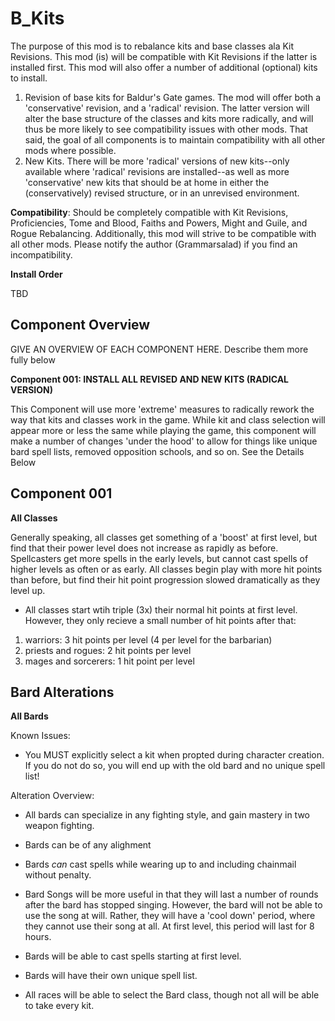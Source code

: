 # B_Kits

The purpose of this mod is to rebalance kits and base classes ala Kit Revisions.  This mod (is) will be compatible with Kit Revisions if the latter is installed first.  This mod will also offer a number of additional (optional) kits to install.  

1. Revision of base kits for Baldur's Gate games.  The mod will offer both a 'conservative' revision, and a 'radical' revision.  The latter version will alter the base structure of the classes and kits more radically, and will thus be more likely to see compatibility issues with other mods.  That said, the goal of all components is to maintain compatibility with all other mods where possible.   
2. New Kits.  There will be more 'radical' versions of new kits--only available where 'radical' revisions are installed--as well as more 'conservative' new kits that should be at home in either the (conservatively) revised structure, or in an unrevised environment.  

**Compatibility**: Should be completely compatible with Kit Revisions, Proficiencies, Tome and Blood, Faiths and Powers, Might and Guile, and Rogue Rebalancing.  Additionally, this mod will strive to be compatible with all other mods.  Please notify the author (Grammarsalad) if you find an incompatibility.  

**Install Order**

TBD

## Component Overview

GIVE AN OVERVIEW OF EACH COMPONENT HERE.  Describe them more fully below

**Component 001: INSTALL ALL REVISED AND NEW KITS (RADICAL VERSION)**

This Component will use more 'extreme' measures to radically rework the way that kits and classes work in the game.  While kit and class selection will appear more or less the same while playing the game, this component will make a number of changes 'under the hood' to allow for things like unique bard spell lists, removed opposition schools, and so on.  See the Details Below

## Component 001

**All Classes** 

Generally speaking, all classes get something of a 'boost' at first level, but find that their power level does not increase as rapidly as before.  Spellcasters get more spells in the early levels, but cannot cast spells of higher levels as often or as early.  All classes begin play with more hit points than before, but find their hit point progression slowed dramatically as they level up.  

-  All classes start wtih triple (3x) their normal hit points at first level.  However, they only recieve a small number of hit points after that:
1. warriors: 3 hit points per level (4 per level for the barbarian)
2. priests and rogues: 2 hit points per level
3. mages and sorcerers: 1 hit point per level

## Bard Alterations

**All Bards**

Known Issues:

- You MUST explicitly select a kit when propted during character creation.  If you do not do so, you will end up with the old bard and no unique spell list!

Alteration Overview:

- All bards can specialize in any fighting style, and gain mastery in two weapon fighting.  

- Bards can be of any alighment

- Bards *can* cast spells while wearing up to and including chainmail without penalty.

- Bard Songs will be more useful in that they will last a number of rounds after the bard has stopped singing.  However, the bard will not be able to use the song at will.  Rather, they will have a 'cool down' period, where they cannot use their song at all.  At first level, this period will last for 8 hours.  

- Bards will be able to cast spells starting at first level.

- Bards will have their own unique spell list.

- All races will be able to select the Bard class, though not all will be able to take every kit.  


